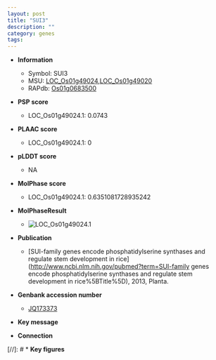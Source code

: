 ```yaml
---
layout: post
title: "SUI3"
description: ""
category: genes
tags: 
---
```


* **Information**  
    + Symbol: SUI3  
    + MSU: [LOC_Os01g49024](http://rice.plantbiology.msu.edu/cgi-bin/ORF_infopage.cgi?orf=LOC_Os01g49024),[LOC_Os01g49020](http://rice.plantbiology.msu.edu/cgi-bin/ORF_infopage.cgi?orf=LOC_Os01g49020)  
    + RAPdb: [Os01g0683500](http://rapdb.dna.affrc.go.jp/viewer/gbrowse_details/irgsp1?name=Os01g0683500)  

* **PSP score**  
    + LOC_Os01g49024.1: 0.0743 

* **PLAAC score**  
    + LOC_Os01g49024.1: 0 

* **pLDDT score**
    + NA


* **MolPhase score**
    + LOC_Os01g49024.1: 0.6351081728935242

* **MolPhaseResult**
    + ![LOC_Os01g49024.1](https://ricepsp.github.io/pictures/LOC_Os01g/LOC_Os01g49024.1.png)

* **Publication**  
    + [SUI-family genes encode phosphatidylserine synthases and regulate stem development in rice](http://www.ncbi.nlm.nih.gov/pubmed?term=SUI-family genes encode phosphatidylserine synthases and regulate stem development in rice%5BTitle%5D), 2013, Planta.

* **Genbank accession number**  
    + [JQ173373](http://www.ncbi.nlm.nih.gov/nuccore/JQ173373)

* **Key message**  

* **Connection**  

[//]: # * **Key figures**  


